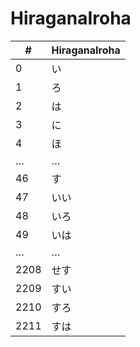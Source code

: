 # HiraganaIroha

| #    | HiraganaIroha |
|------|---------------|
| 0    | い            |
| 1    | ろ            |
| 2    | は            |
| 3    | に            |
| 4    | ほ            |
| …    | …             |
| 46   | す            |
| 47   | いい          |
| 48   | いろ          |
| 49   | いは          |
| …    | …             |
| 2208 | せす          |
| 2209 | すい          |
| 2210 | すろ          |
| 2211 | すは          |
